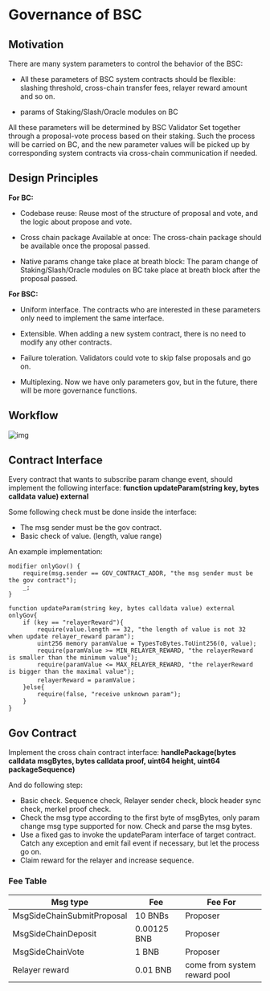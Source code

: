# Governance of BSC

## Motivation

There are many system parameters to control the behavior of the BSC:

- All these parameters of BSC system contracts should be flexible: slashing threshold, cross-chain transfer fees, relayer reward amount and so on.

- params of Staking/Slash/Oracle modules on BC

All these parameters will be determined by BSC Validator Set together through a proposal-vote process based on their staking. Such the process will be carried on BC, and the new parameter values will be picked up by corresponding system contracts via cross-chain communication if needed.

## Design Principles

**For BC:**

- Codebase reuse: Reuse most of the structure of proposal and vote, and the logic about propose and vote.

- Cross chain package Available at once: The cross-chain package should be available once the proposal passed.

- Native params change take place at breath block: The param change of Staking/Slash/Oracle modules on BC take place at breath block after the proposal passed.

**For BSC:**

- Uniform interface. The contracts who are interested in these parameters only need to implement the same interface.

- Extensible. When adding a new system contract, there is no need to modify any other contracts.

- Failure toleration. Validators could vote to skip false proposals and go on.

- Multiplexing. Now we have only parameters gov, but in the future, there will be more governance functions.

## Workflow

![img](../../../assets/gov-workflow.png)

## Contract Interface

Every contract that wants to subscribe param change event, should implement the following interface: **function updateParam(string key, bytes calldata value) external**

Some following check must be done inside the interface:

- The msg sender must be the gov contract.
- Basic check of value. (length, value range)

An example implementation:

```
modifier onlyGov() {
    require(msg.sender == GOV_CONTRACT_ADDR, "the msg sender must be the gov contract");
    _;
}

function updateParam(string key, bytes calldata value) external onlyGov{
    if (key == "relayerReward"){
        require(value.length == 32, "the length of value is not 32 when update relayer_reward param");
        uint256 memory paramValue = TypesToBytes.ToUint256(0, value);
        require(paramValue >= MIN_RELAYER_REWARD, "the relayerReward is smaller than the minimum value");
        require(paramValue <= MAX_RELAYER_REWARD, "the relayerReward is bigger than the maximal value");
        relayerReward = paramValue；
    }else{
        require(false, "receive unknown param");
    }
}
```

## Gov Contract
Implement the cross chain contract interface: **handlePackage(bytes calldata msgBytes, bytes calldata proof, uint64 height, uint64 packageSequence)**

And do following step:
- Basic check. Sequence check, Relayer sender check, block header sync check, merkel proof check.
- Check the msg type according to the first byte of msgBytes, only param change msg type supported for now. Check and parse the msg bytes.
- Use a fixed gas to invoke the  updateParam interface of target contract. Catch any exception and emit fail event if necessary, but let the process go on.
- Claim reward for the relayer and increase sequence.


### Fee Table

| Msg type                   | Fee         | Fee For                      |
| -------------------------- | ----------- | ---------------------------- |
| MsgSideChainSubmitProposal | 10 BNBs     | Proposer                     |
| MsgSideChainDeposit        | 0.00125 BNB | Proposer                     |
| MsgSideChainVote           | 1 BNB       | Proposer                     |
| Relayer reward             | 0.01 BNB    | come from system reward pool |



